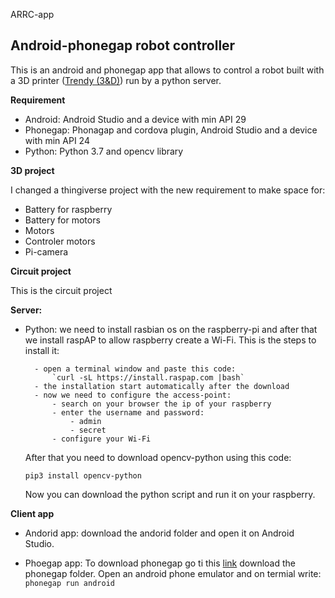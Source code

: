 ARRC-app

## **Android-phonegap robot controller**
This is an android and phonegap app that allows to control a robot built with a 3D printer ([Trendy (3&D)](https://www.google.com/maps/place/Trendy+(3%26D)/@45.450429,9.2187614,17z/data=!3m1!4b1!4m5!3m4!1s0x4786c5d95862bab9:0x810914cd302afcd9!8m2!3d45.4504253!4d9.2209501?hl=it)) run by a python server.

**Requirement**

- Android: Android Studio and a device with min API 29
- Phonegap: Phonagap and cordova plugin, Android Studio and a device with min API 24
- Python: Python 3.7 and opencv library

**3D project**

I changed a thingiverse project   with the new requirement to make space for:

- Battery for raspberry
- Battery for motors
- Motors
- Controler motors
- Pi-camera

**Circuit project**

This is the circuit project

**Server:**

- Python:
	we need to install rasbian os on the raspberry-pi and after that we install raspAP to allow raspberry create a Wi-Fi.
	This is the steps to install it:
	
	
		- open a terminal window and paste this code:
			`curl -sL https://install.raspap.com |bash`
		- the installation start automatically after the download
		- now we need to configure the access-point:
			- search on your browser the ip of your raspberry
			- enter the username and password:
				- admin
				- secret
			- configure your Wi-Fi
	
	After that you need to download opencv-python using this code:
	
	`pip3 install opencv-python`
	
	Now you can download the python script and run it on your raspberry.
	
**Client app**
	
- Andorid app:
	download the andorid folder and open it on Android Studio. 
	
- Phoegap app:
	To download phonegap go ti this [link](https://phonegap.com/getstarted/)
	download the phonegap folder. Open an android phone emulator and on termial write:
		`phonegap run android`
	
